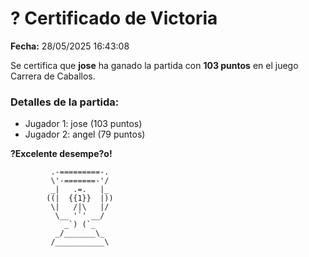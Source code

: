# ? Certificado de Victoria

**Fecha:** 28/05/2025 16:43:08

Se certifica que **jose** ha ganado la partida con **103 puntos**
en el juego Carrera de Caballos.

### Detalles de la partida:
- Jugador 1: jose (103 puntos)
- Jugador 2: angel (79 puntos)

**?Excelente desempe?o!**

```
         .-=========-.
         \'-=======-'/
         _|   .=.   |_
        ((|  {{1}}  |))
         \|   /|\   |/
          \__ '`' __/
            _`) (`_
          _/_______\_
         /___________\
```